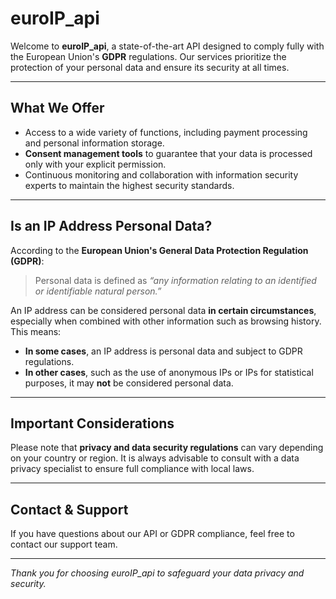 # euroIP_api

Welcome to **euroIP_api**, a state-of-the-art API designed to comply fully with the European Union's **GDPR** regulations. Our services prioritize the protection of your personal data and ensure its security at all times.

---

## What We Offer

- Access to a wide variety of functions, including payment processing and personal information storage.
- **Consent management tools** to guarantee that your data is processed only with your explicit permission.
- Continuous monitoring and collaboration with information security experts to maintain the highest security standards.

---

## Is an IP Address Personal Data?

According to the **European Union's General Data Protection Regulation (GDPR)**:

> Personal data is defined as *“any information relating to an identified or identifiable natural person.”*

An IP address can be considered personal data **in certain circumstances**, especially when combined with other information such as browsing history. This means:

- **In some cases**, an IP address is personal data and subject to GDPR regulations.
- **In other cases**, such as the use of anonymous IPs or IPs for statistical purposes, it may **not** be considered personal data.

---

## Important Considerations

Please note that **privacy and data security regulations** can vary depending on your country or region. It is always advisable to consult with a data privacy specialist to ensure full compliance with local laws.

---

## Contact & Support

If you have questions about our API or GDPR compliance, feel free to contact our support team.

---

*Thank you for choosing euroIP_api to safeguard your data privacy and security.*
